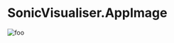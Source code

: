 # SonicVisualiser.AppImage

![foo](https://github.com/nx-appbuild-hub/SonicVisualiser.AppImage//actions/workflows/makefile.yml/badge.svg)
